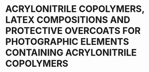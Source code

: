 # ACRYLONITRILE COPOLYMERS, LATEX COMPOSITIONS AND PROTECTIVE OVERCOATS FOR PHOTOGRAPHIC ELEMENTS CONTAINING ACRYLONITRILE COPOLYMERS